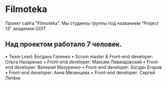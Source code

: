 # Filmoteka

Проект сайта "Filmoteka". Мы студенты группы под названием "Project 13" академии GOIT.

## Над проектом работало 7 человек.

• Team Lead: Богдана Галенко • Scrum master & Front-end developer: Ольга Назаренко • Front-end
developer: Максим Левандовский • Front-end developer: Валерий Мазуренко • Front-end developer:
Богдан Егоров • Front-end developer: Анна Мезенцева • Front-end developer: Сергей Литвяк
